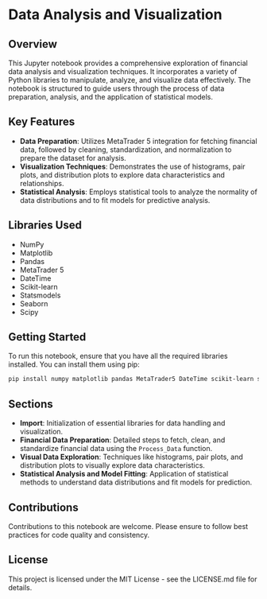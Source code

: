 # Data Analysis and Visualization

## Overview
This Jupyter notebook provides a comprehensive exploration of financial data analysis and visualization techniques. It incorporates a variety of Python libraries to manipulate, analyze, and visualize data effectively. The notebook is structured to guide users through the process of data preparation, analysis, and the application of statistical models.

## Key Features

- **Data Preparation**: Utilizes MetaTrader 5 integration for fetching financial data, followed by cleaning, standardization, and normalization to prepare the dataset for analysis.
- **Visualization Techniques**: Demonstrates the use of histograms, pair plots, and distribution plots to explore data characteristics and relationships.
- **Statistical Analysis**: Employs statistical tools to analyze the normality of data distributions and to fit models for predictive analysis.

## Libraries Used
- NumPy
- Matplotlib
- Pandas
- MetaTrader 5
- DateTime
- Scikit-learn
- Statsmodels
- Seaborn
- Scipy

## Getting Started

To run this notebook, ensure that you have all the required libraries installed. You can install them using pip:

```bash
pip install numpy matplotlib pandas MetaTrader5 DateTime scikit-learn statsmodels seaborn scipy
```

## Sections

- **Import**: Initialization of essential libraries for data handling and visualization.
- **Financial Data Preparation**: Detailed steps to fetch, clean, and standardize financial data using the `Process_Data` function.
- **Visual Data Exploration**: Techniques like histograms, pair plots, and distribution plots to visually explore data characteristics.
- **Statistical Analysis and Model Fitting**: Application of statistical methods to understand data distributions and fit models for prediction.

## Contributions

Contributions to this notebook are welcome. Please ensure to follow best practices for code quality and consistency.

## License

This project is licensed under the MIT License - see the LICENSE.md file for details.
